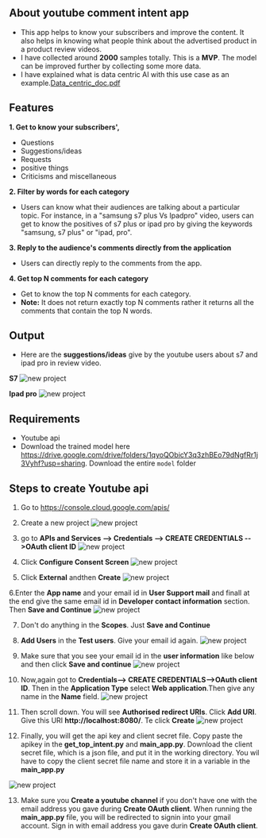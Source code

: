 ## About youtube comment intent app
- This app helps to know your subscribers and improve the content. It also helps in knowing what people think about the advertised product in a product review videos.
- I have collected around **2000** samples totally. This is a **MVP**. The model can be improved further by collecting some more data.
- I have explained what is data centric AI with this use case as an example.[Data_centric_doc.pdf](https://github.com/anesh-ml/youtube_comment_intent/files/8483360/Data_centric_doc.pdf)

## Features

**1. Get to know your subscribers',**
- Questions
- Suggestions/ideas
- Requests
- positive things
- Criticisms and miscellaneous

**2. Filter by words for each category**
- Users can know what their audiences are talking about a particular topic. For instance, in a "samsung s7 plus Vs Ipadpro" video, users can get to know the positives of s7 plus or ipad pro by giving the keywords "samsung, s7 plus" or "ipad, pro".

**3. Reply to the audience's comments directly from the application**
- Users can directly reply to the comments from the app. 

**4. Get top N comments for each category**

- Get to know the top N comments for each category.
- **Note:** It does not return exactly top N comments rather it returns all the comments that contain the top N words.

## Output

- Here are the **suggestions/ideas** give by the youtube users about s7 and ipad pro in review video.

**S7**
![new project](images/s7.png)

**Ipad pro**
![new project](images/ipad_pro.png)

## Requirements

- Youtube api
- Download the trained model here https://drive.google.com/drive/folders/1qyoQObicY3q3zhBEo79dNgfRr1j3Vyhf?usp=sharing. Download the entire `model` folder

## Steps to create Youtube api

1. Go to https://console.cloud.google.com/apis/

2. Create a new project
![new project](images/1.png)

3. go to **APIs and Services --> Credentials --> CREATE CREDENTIALS -->OAuth client ID**
![new project](images/2.png)

4. Click **Configure Consent Screen**
![new project](images/3.png)

5. Click **External** andthen **Create**
![new project](images/4.png)

6.Enter the **App name** and your email id in **User Support mail** and finall at the end give the same email id in **Developer contact information** section. Then **Save and Continue**
![new project](images/5.png)

7. Don't do anything in the **Scopes**. Just **Save and Continue**

8. **Add Users** in the **Test users**. Give your email id again.
![new project](images/6.png)

9. Make sure that you see your email id in the **user information** like below and then click **Save and continue**
![new project](images/7.png)

10. Now,again got to **Credentials--> CREATE CREDENTIALS-->OAuth client ID**. Then in the **Application Type** select **Web application**.Then give any name in the **Name** field.
![new project](images/8.png)

11.  Then scroll down. You will see **Authorised redirect URIs**. Click **Add URI**. Give this URI **http://localhost:8080/**. Te click **Create**
![new project](images/9.png)

12. Finally, you will get the api key and client secret file. Copy paste the apikey in the **get_top_intent.py** and **main_app.py**. Download the client secret file, which is a json file, and put it in the working directory. You wil have to copy the client secret file name and store it in a variable in the **main_app.py**

![new project](images/10.png)

13. Make sure you **Create a youtube channel** if you don't have one with the email address you gave during **Create OAuth client**. When running the **main_app.py** file, you will be redirected to signin into your gmail account. Sign in with email address you gave durin **Create OAuth client**.

